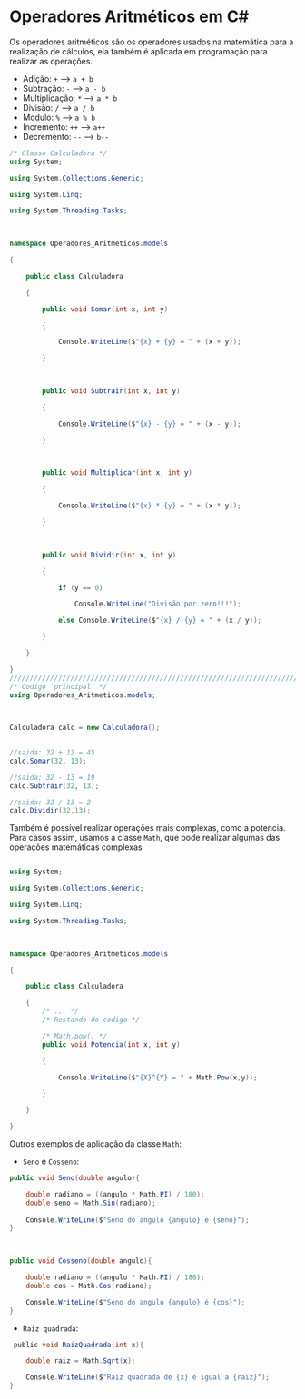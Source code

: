 # Operadores Aritméticos em C\#

Os operadores aritméticos são os operadores usados na matemática para a realização de cálculos, ela também é aplicada em programação para realizar as operações.
- Adição: `+` --> `a + b`
- Subtração: `-` --> `a - b`
- Multiplicação: `*` --> `a * b`
- Divisão: `/` --> `a / b`
- Modulo: `%` --> `a % b`
- Incremento: `++` --> `a++`
- Decremento: `--` --> `b--`

```C#
/* Classe Calculadora */
using System;

using System.Collections.Generic;

using System.Linq;

using System.Threading.Tasks;

  

namespace Operadores_Aritmeticos.models

{

    public class Calculadora

    {

        public void Somar(int x, int y)

        {

            Console.WriteLine($"{x} + {y} = " + (x + y));

        }

  

        public void Subtrair(int x, int y)

        {

            Console.WriteLine($"{x} - {y} = " + (x - y));

        }

  

        public void Multiplicar(int x, int y)

        {

            Console.WriteLine($"{x} * {y} = " + (x * y));

        }

  

        public void Dividir(int x, int y)

        {

            if (y == 0)

                Console.WriteLine("Divisão por zero!!!");

            else Console.WriteLine($"{x} / {y} = " + (x / y));

        }

    }

}
///////////////////////////////////////////////////////////////////////
/* Codigo 'principal' */
using Operadores_Aritmeticos.models;

  

Calculadora calc = new Calculadora();

  
//saida: 32 + 13 = 45
calc.Somar(32, 13);

//saida: 32 - 13 = 19
calc.Subtrair(32, 13);

//saida: 32 / 13 = 2
calc.Dividir(32,13);
```

Também é possível realizar operações mais complexas, como a potencia. Para casos assim, usamos a classe `Math`, que pode realizar algumas das operações matemáticas complexas 

```C#

using System;

using System.Collections.Generic;

using System.Linq;

using System.Threading.Tasks;

  

namespace Operadores_Aritmeticos.models

{

    public class Calculadora

    {
		/* ... */
        /* Restando do codigo */

		/* Math.pow() */
        public void Potencia(int x, int y)

        {

            Console.WriteLine($"{X}^{Y} = " + Math.Pow(x,y));

        }

    }

}
```

Outros exemplos de aplicação da classe `Math`:
- `Seno` e `Cosseno`:
```C#
public void Seno(double angulo){

	double radiano = ((angulo * Math.PI) / 180);
	double seno = Math.Sin(radiano);
	
	Console.WriteLine($"Seno do angulo {angulo} é {seno}");
}

  

public void Cosseno(double angulo){

	double radiano = ((angulo * Math.PI) / 180);
	double cos = Math.Cos(radiano);

	Console.WriteLine($"Seno do angulo {angulo} é {cos}");
}
```

- `Raiz quadrada`:
```C#
 public void RaizQuadrada(int x){

	double raiz = Math.Sqrt(x);

	Console.WriteLine($"Raiz quadrada de {x} é igual a {raiz}");
}
```

